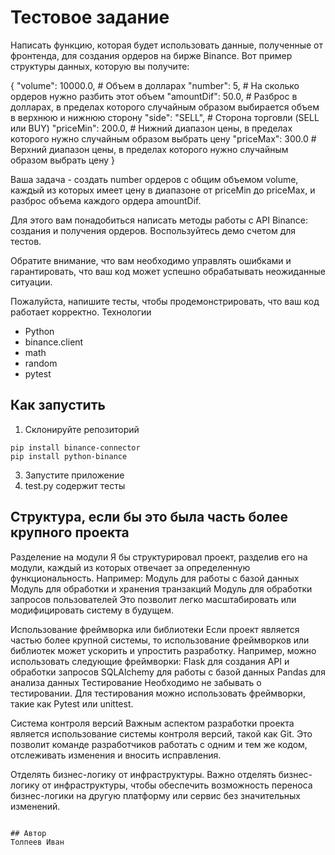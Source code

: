 # Тестовое задание

Написать функцию, которая будет использовать данные, полученные от фронтенда, для создания ордеров на бирже Binance. Вот пример структуры данных, которую вы получите:

{
   "volume": 10000.0,  # Объем в долларах
   "number": 5,  # На сколько ордеров нужно разбить этот объем
   "amountDif": 50.0,  # Разброс в долларах, в пределах которого случайным образом выбирается объем в верхнюю и нижнюю сторону
   "side": "SELL",  # Сторона торговли (SELL или BUY)
   "priceMin": 200.0,  # Нижний диапазон цены, в пределах которого нужно случайным образом выбрать цену
   "priceMax": 300.0  # Верхний диапазон цены, в пределах которого нужно случайным образом выбрать цену
}


Ваша задача - создать number ордеров с общим объемом volume, каждый из которых имеет цену в диапазоне от priceMin до priceMax, и разброс объема каждого ордера amountDif.


Для этого вам понадобиться написать методы работы с API Binance: создания и получения ордеров. Воспользуйтесь демо счетом для тестов.


Обратите внимание, что вам необходимо управлять ошибками и гарантировать, что ваш код может успешно обрабатывать неожиданные ситуации.


Пожалуйста, напишите тесты, чтобы продемонстрировать, что ваш код работает корректно. Технологии
* Python
* binance.client
* math
* random
* pytest

## Как запустить

1. Склонируйте репозиторий

```commandline
pip install binance-connector
pip install python-binance

```
3. Запустите приложение
4. test.py содержит тесты

## Структура, если бы это была часть более крупного проекта
Разделение на модули Я бы структурировал проект, разделив его на модули, каждый из которых отвечает за определенную функциональность. Например:
Модуль для работы с базой данных
Модуль для обработки и хранения транзакций
Модуль для обработки запросов пользователей
Это позволит легко масштабировать или модифицировать систему в будущем.

Использование фреймворка или библиотеки Если проект является частью более крупной системы, то использование фреймворков или библиотек может ускорить и упростить разработку. Например, можно использовать следующие фреймворки:
Flask для создания API и обработки запросов
SQLAlchemy для работы с базой данных
Pandas для анализа данных
Тестирование
Необходимо не забывать о тестировании. Для тестирования можно использовать фреймворки, такие как Pytest или unittest.

Система контроля версий
Важным аспектом разработки проекта является использование системы контроля версий, такой как Git. Это позволит команде разработчиков работать с одним и тем же кодом, отслеживать изменения и вносить исправления.

Отделять бизнес-логику от инфраструктуры.
Важно отделять бизнес-логику от инфраструктуры, чтобы обеспечить возможность переноса бизнес-логики на другую платформу или сервис без значительных изменений.
```

## Автор
Толпеев Иван
